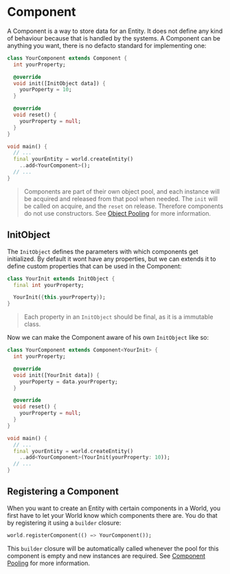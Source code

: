 # Component

A Component is a way to store data for an Entity. It does not define any kind of behaviour because that is handled by the systems. A Component can be anything you want, there is no defacto standard for implementing one:
```dart
class YourComponent extends Component {
  int yourProperty;

  @override
  void init([InitObject data]) {
    yourPoperty = 10;
  }

  @override
  void reset() {
    yourProperty = null;
  }
}

void main() {
  // ...
  final yourEntity = world.createEntity()
    ..add<YourComponent>();
  // ...
}
```
> Components are part of their own object pool, and each instance will be acquired and released from that pool when needed. The `init` will be called on acquire, and the `reset` on release. Therefore components do not use constructors. See [Object Pooling](./object_pooling.md) for more information.

## InitObject

The `InitObject` defines the parameters with which components get initialized. By default it wont have any properties, but we can extends it to define custom properties that can be used in the Component:
```dart
class YourInit extends InitObject {
  final int yourProperty;

  YourInit({this.yourProperty});
}
```
> Each property in an `InitObject` should be final, as it is a immutable class.

Now we can make the Component aware of his own `InitObject` like so:
```dart
class YourComponent extends Component<YourInit> {
  int yourProperty;

  @override
  void init([YourInit data]) {
    yourPoperty = data.yourProperty;
  }

  @override
  void reset() {
    yourProperty = null;
  }
}

void main() {
  // ...
  final yourEntity = world.createEntity()
    ..add<YourComponent>(YourInit(yourProperty: 10));
  // ...
}
```

## Registering a Component

When you want to create an Entity with certain components in a World, you first have to let your World know which components there are. You do that by registering it using a `builder` closure:
```dart
world.registerComponent(() => YourComponent());
```

This `builder` closure will be automatically called whenever the pool for this component is empty and new instances are required. See [Component Pooling](./object_pooling.md#component-pooling) for more information.
